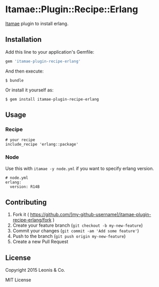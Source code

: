 # Itamae::Plugin::Recipe::Erlang

[Itamae](https://github.com/itamae-kitchen/itamae) plugin to install erlang.

## Installation

Add this line to your application's Gemfile:

```ruby
gem 'itamae-plugin-recipe-erlang'
```

And then execute:

    $ bundle

Or install it yourself as:

    $ gem install itamae-plugin-recipe-erlang

## Usage

### Recipe

```
# your recipe
include_recipe 'erlang::package'
```

### Node

Use this with `itamae -y node.yml` if you want to specify erlang version.

```
# node.yml
erlang:
  version: R14B
```

## Contributing

1. Fork it ( https://github.com/[my-github-username]/itamae-plugin-recipe-erlang/fork )
2. Create your feature branch (`git checkout -b my-new-feature`)
3. Commit your changes (`git commit -am 'Add some feature'`)
4. Push to the branch (`git push origin my-new-feature`)
5. Create a new Pull Request

## License

Copyright 2015 Leonis & Co.

MIT License
